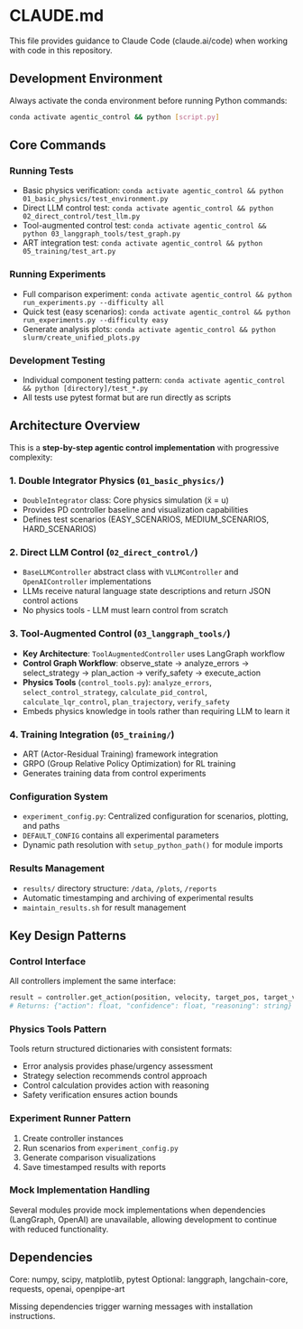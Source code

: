 # CLAUDE.md

This file provides guidance to Claude Code (claude.ai/code) when working with code in this repository.

## Development Environment

Always activate the conda environment before running Python commands:
```bash
conda activate agentic_control && python [script.py]
```

## Core Commands

### Running Tests
- Basic physics verification: `conda activate agentic_control && python 01_basic_physics/test_environment.py`
- Direct LLM control test: `conda activate agentic_control && python 02_direct_control/test_llm.py`
- Tool-augmented control test: `conda activate agentic_control && python 03_langgraph_tools/test_graph.py`
- ART integration test: `conda activate agentic_control && python 05_training/test_art.py`

### Running Experiments
- Full comparison experiment: `conda activate agentic_control && python run_experiments.py --difficulty all`
- Quick test (easy scenarios): `conda activate agentic_control && python run_experiments.py --difficulty easy`
- Generate analysis plots: `conda activate agentic_control && python slurm/create_unified_plots.py`

### Development Testing
- Individual component testing pattern: `conda activate agentic_control && python [directory]/test_*.py`
- All tests use pytest format but are run directly as scripts

## Architecture Overview

This is a **step-by-step agentic control implementation** with progressive complexity:

### 1. Double Integrator Physics (`01_basic_physics/`)
- `DoubleIntegrator` class: Core physics simulation (ẍ = u)
- Provides PD controller baseline and visualization capabilities
- Defines test scenarios (EASY_SCENARIOS, MEDIUM_SCENARIOS, HARD_SCENARIOS)

### 2. Direct LLM Control (`02_direct_control/`)
- `BaseLLMController` abstract class with `VLLMController` and `OpenAIController` implementations
- LLMs receive natural language state descriptions and return JSON control actions
- No physics tools - LLM must learn control from scratch

### 3. Tool-Augmented Control (`03_langgraph_tools/`)
- **Key Architecture**: `ToolAugmentedController` uses LangGraph workflow
- **Control Graph Workflow**: observe_state → analyze_errors → select_strategy → plan_action → verify_safety → execute_action
- **Physics Tools** (`control_tools.py`): `analyze_errors`, `select_control_strategy`, `calculate_pid_control`, `calculate_lqr_control`, `plan_trajectory`, `verify_safety`
- Embeds physics knowledge in tools rather than requiring LLM to learn it

### 4. Training Integration (`05_training/`)
- ART (Actor-Residual Training) framework integration
- GRPO (Group Relative Policy Optimization) for RL training
- Generates training data from control experiments

### Configuration System
- `experiment_config.py`: Centralized configuration for scenarios, plotting, and paths
- `DEFAULT_CONFIG` contains all experimental parameters
- Dynamic path resolution with `setup_python_path()` for module imports

### Results Management
- `results/` directory structure: `/data`, `/plots`, `/reports`
- Automatic timestamping and archiving of experimental results
- `maintain_results.sh` for result management

## Key Design Patterns

### Control Interface
All controllers implement the same interface:
```python
result = controller.get_action(position, velocity, target_pos, target_vel)
# Returns: {"action": float, "confidence": float, "reasoning": string}
```

### Physics Tools Pattern
Tools return structured dictionaries with consistent formats:
- Error analysis provides phase/urgency assessment
- Strategy selection recommends control approach
- Control calculation provides action with reasoning
- Safety verification ensures action bounds

### Experiment Runner Pattern
1. Create controller instances
2. Run scenarios from `experiment_config.py`
3. Generate comparison visualizations
4. Save timestamped results with reports

### Mock Implementation Handling
Several modules provide mock implementations when dependencies (LangGraph, OpenAI) are unavailable, allowing development to continue with reduced functionality.

## Dependencies

Core: numpy, scipy, matplotlib, pytest
Optional: langgraph, langchain-core, requests, openai, openpipe-art

Missing dependencies trigger warning messages with installation instructions.